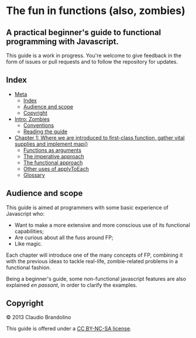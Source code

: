 # The fun in functions (also, zombies)
## A practical beginner's guide to functional programming with Javascript.

This guide is a work in progress. You're welcome to give feedback in the form
of issues or pull requests and to follow the repository for updates.

## <a id="meta_index"></a>Index

- [Meta](#the-fun-in-functions-also-zombies)
    - [Index](#index)
    - [Audience and scope](#audience-and-scope)
    - [Copyright](#copyright)
- [Intro: Zombies](https://github.com/cbrandolino/the_fun_in_functions/blob/intro.md#intro)
    - [Conventions](https://github.com/cbrandolino/the_fun_in_functions/blob/master/markdown/intro.md#conventions)
    - [Reading the guide](https://github.com/cbrandolino/the_fun_in_functions/blob/master/markdown/intro.md#reading-the-guide)
- [Chapter 1: Where we are introduced to first-class function, gather vital supplies and implement map()](https://github.com/cbrandolino/the_fun_in_functions/blob/master/markdown/c1.md)
    - [Functions as arguments](https://github.com/cbrandolino/the_fun_in_functions/blob/master/markdown/c1.md#functions-as-arguments)
    - [The imperative approach](https://github.com/cbrandolino/the_fun_in_functions/blob/master/markdown/c1.md#the-imperative-approach)
    - [The functional approach](https://github.com/cbrandolino/the_fun_in_functions/blob/master/markdown/meta.md#the-functional-approach)
    - [Other uses of applyToEach](https://github.com/cbrandolino/the_fun_in_functions/blob/master/markdown/c1.md#other-uses-of-applytoeach)
    - [Glossary](https://github.com/cbrandolino/the_fun_in_functions/blob/master/markdown/c1.md#glossary)

## Audience and scope
This guide is aimed at programmers with some basic experience of Javascript who:

- Want to make a more extensive and more conscious use of its functional capabilities;
- Are curious about all the fuss around FP;
- Like magic.

Each chapter will introduce one of the many concepts of FP, combining it with the 
previous ideas to tackle real-life, zombie-related problems in a functional fashion.

Being a beginner's guide, some non-functional javascript features are also explained
*en passant*, in order to clarify the examples.

## Copyright

© 2013 Claudio Brandolino

This guide is offered under a [CC BY-NC-SA license](http://creativecommons.org/licenses/by-nc-sa/3.0/).


